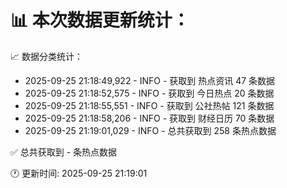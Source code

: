 📊 本次数据更新统计：
==========================

📈 数据分类统计：
- 2025-09-25 21:18:49,922 - INFO - 获取到 热点资讯 47 条数据
- 2025-09-25 21:18:52,575 - INFO - 获取到 今日热点 20 条数据
- 2025-09-25 21:18:55,551 - INFO - 获取到 公社热帖 121 条数据
- 2025-09-25 21:18:58,206 - INFO - 获取到 财经日历 70 条数据
- 2025-09-25 21:19:01,029 - INFO - 总共获取到 258 条热点数据

✅ 总共获取到 - 条热点数据

🕐 更新时间: 2025-09-25 21:19:01
